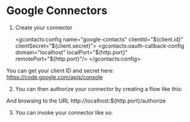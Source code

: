 Google Connectors
=================

1. Create your connector
    
    <gcontacts:config name="google-contacts" clientId="${client.id}" clientSecret="${client.secret}">
        <gcontacts:oauth-callback-config domain="localhost" localPort="${http.port}" remotePort="${http.port}"/>
    </gcontacts:config>
    
You can get your client ID and secret here:
https://code.google.com/apis/console

2. You can then authorize your connector by creating a flow like this:

    <flow name="authorize">
        <inbound-endpoint address="http://localhost:${http.port}/authorize"/>
        <gcontacts:authorize/>
    </flow>
    
And browsing to the URL  http://localhost:${http.port}/authorize

3. You can invoke your connector like so:

    <flow name="get contacts">
        <gcontacts:get-contacts/>
        <logger level="INFO" message="Contacts: #[payload]"/> 
    </flow>
    